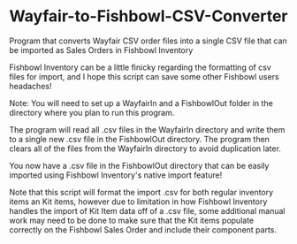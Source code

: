 # Wayfair-to-Fishbowl-CSV-Converter
Program that converts Wayfair CSV order files into a single CSV file that can be imported as Sales Orders in Fishbowl Inventory

Fishbowl Inventory can be a little finicky regarding the formatting of csv files for import, and I hope this script can save
some other Fishbowl users headaches!

Note: You will need to set up a WayfairIn and a FishbowlOut folder in the directory where you plan to run this program. 

The program will read all .csv files in the WayfairIn directory and write them to a single new .csv file in the FishbowlOut 
directory. The program then clears all of the files from the WayfairIn directory to avoid duplication later. 

You now have a .csv file in the FishbowlOut directory that can be easily imported using Fishbowl Inventory's native import
feature!

Note that this script will format the import .csv for both regular inventory items an Kit items, however due to limitation 
in how Fishbowl Inventory handles the import of Kit Item data off of a .csv file, some additional manual work may need to be done to make sure that the Kit items populate correctly on the Fishbowl Sales Order and include their component parts. 
